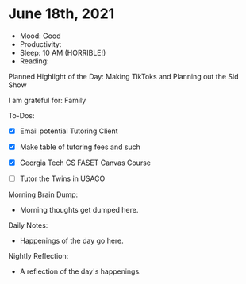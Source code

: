# June 18th, 2021

- Mood: Good
- Productivity: 
- Sleep: 10 AM (HORRIBLE!)
- Reading: 

Planned Highlight of the Day: Making TikToks and Planning out the Sid Show

I am grateful for: Family

To-Dos:
- [x] Email potential Tutoring Client
- [x] Make table of tutoring fees and such
- [x] Georgia Tech CS FASET Canvas Course
- [ ] Tutor the Twins in USACO


Morning Brain Dump:
- Morning thoughts get dumped here.

Daily Notes:
- Happenings of the day go here.


Nightly Reflection: 
- A reflection of the day's happenings.





